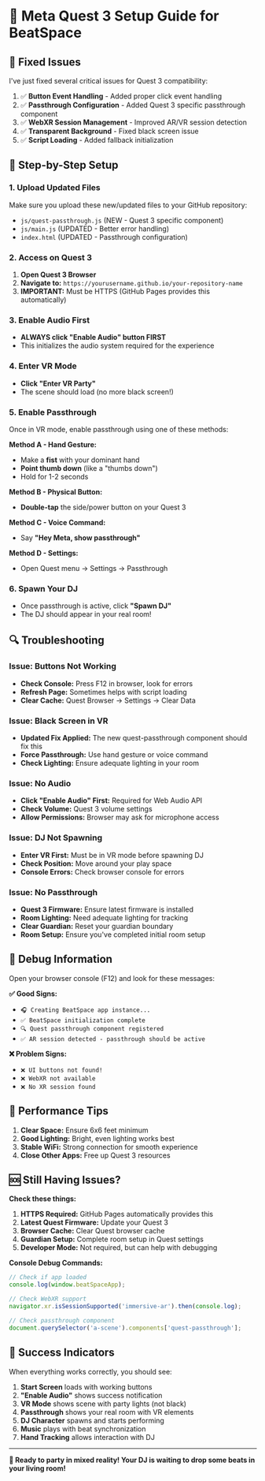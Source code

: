 # 🥽 Meta Quest 3 Setup Guide for BeatSpace

## 🔧 Fixed Issues

I've just fixed several critical issues for Quest 3 compatibility:

1. ✅ **Button Event Handling** - Added proper click event handling
2. ✅ **Passthrough Configuration** - Added Quest 3 specific passthrough component
3. ✅ **WebXR Session Management** - Improved AR/VR session detection
4. ✅ **Transparent Background** - Fixed black screen issue
5. ✅ **Script Loading** - Added fallback initialization

## 🚀 Step-by-Step Setup

### **1. Upload Updated Files**
Make sure you upload these new/updated files to your GitHub repository:
- `js/quest-passthrough.js` (NEW - Quest 3 specific component)
- `js/main.js` (UPDATED - Better error handling)
- `index.html` (UPDATED - Passthrough configuration)

### **2. Access on Quest 3**
1. **Open Quest 3 Browser**
2. **Navigate to:** `https://yourusername.github.io/your-repository-name`
3. **IMPORTANT:** Must be HTTPS (GitHub Pages provides this automatically)

### **3. Enable Audio First**
- **ALWAYS click "Enable Audio" button FIRST**
- This initializes the audio system required for the experience

### **4. Enter VR Mode**
- **Click "Enter VR Party"**
- The scene should load (no more black screen!)

### **5. Enable Passthrough**
Once in VR mode, enable passthrough using one of these methods:

**Method A - Hand Gesture:**
- Make a **fist** with your dominant hand
- **Point thumb down** (like a "thumbs down")
- Hold for 1-2 seconds

**Method B - Physical Button:**
- **Double-tap** the side/power button on your Quest 3

**Method C - Voice Command:**
- Say **"Hey Meta, show passthrough"**

**Method D - Settings:**
- Open Quest menu → Settings → Passthrough

### **6. Spawn Your DJ**
- Once passthrough is active, click **"Spawn DJ"**
- The DJ should appear in your real room!

## 🔍 Troubleshooting

### **Issue: Buttons Not Working**
- **Check Console:** Press F12 in browser, look for errors
- **Refresh Page:** Sometimes helps with script loading
- **Clear Cache:** Quest Browser → Settings → Clear Data

### **Issue: Black Screen in VR**
- **Updated Fix Applied:** The new quest-passthrough component should fix this
- **Force Passthrough:** Use hand gesture or voice command
- **Check Lighting:** Ensure adequate lighting in your room

### **Issue: No Audio**
- **Click "Enable Audio" First:** Required for Web Audio API
- **Check Volume:** Quest 3 volume settings
- **Allow Permissions:** Browser may ask for microphone access

### **Issue: DJ Not Spawning**
- **Enter VR First:** Must be in VR mode before spawning DJ
- **Check Position:** Move around your play space
- **Console Errors:** Check browser console for errors

### **Issue: No Passthrough**
- **Quest 3 Firmware:** Ensure latest firmware is installed
- **Room Lighting:** Need adequate lighting for tracking
- **Clear Guardian:** Reset your guardian boundary
- **Room Setup:** Ensure you've completed initial room setup

## 🧪 Debug Information

Open your browser console (F12) and look for these messages:

**✅ Good Signs:**
- `🎧 Creating BeatSpace app instance...`
- `✅ BeatSpace initialization complete`
- `🔍 Quest passthrough component registered`
- `✅ AR session detected - passthrough should be active`

**❌ Problem Signs:**
- `❌ UI buttons not found!`
- `❌ WebXR not available`
- `❌ No XR session found`

## 🎯 Performance Tips

1. **Clear Space:** Ensure 6x6 feet minimum
2. **Good Lighting:** Bright, even lighting works best
3. **Stable WiFi:** Strong connection for smooth experience
4. **Close Other Apps:** Free up Quest 3 resources

## 🆘 Still Having Issues?

**Check these things:**

1. **HTTPS Required:** GitHub Pages automatically provides this
2. **Latest Quest Firmware:** Update your Quest 3
3. **Browser Cache:** Clear Quest browser cache
4. **Guardian Setup:** Complete room setup in Quest settings
5. **Developer Mode:** Not required, but can help with debugging

**Console Debug Commands:**
```javascript
// Check if app loaded
console.log(window.beatSpaceApp);

// Check WebXR support
navigator.xr.isSessionSupported('immersive-ar').then(console.log);

// Check passthrough component
document.querySelector('a-scene').components['quest-passthrough'];
```

## 🎉 Success Indicators

When everything works correctly, you should see:

1. **Start Screen** loads with working buttons
2. **"Enable Audio"** shows success notification
3. **VR Mode** shows scene with party lights (not black)
4. **Passthrough** shows your real room with VR elements
5. **DJ Character** spawns and starts performing
6. **Music** plays with beat synchronization
7. **Hand Tracking** allows interaction with DJ

---

**🎊 Ready to party in mixed reality! Your DJ is waiting to drop some beats in your living room!** 